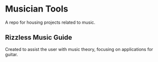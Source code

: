# **Musician Tools**

A repo for housing projects related to music.

## **Rizzless Music Guide**

Created to assist the user with music theory, focusing on applications for guitar.
